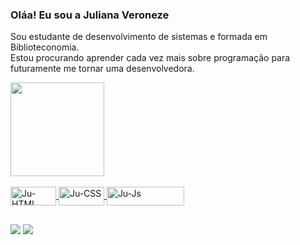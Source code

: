 ### Oláa! Eu sou a Juliana Veroneze

Sou estudante de desenvolvimento de sistemas e formada em Biblioteconomia. <br>
Estou procurando aprender cada vez mais sobre programação para futuramente me tornar uma desenvolvedora.

 <div>
 <a href="https://github.com/juveroneze">
  
 <img height="150em" src="https://github-readme-stats.vercel.app/api/top-langs/?username=juveroneze&layout=compact&langs_count=7&theme=dark"/>
 </div>
 
 <div style="display: inline_block"><br>
  <img align="center" alt="Ju-HTML" height="30" width="73" src="https://img.shields.io/badge/HTML-239120?style=for-the-badge&logo=html5&logoColor=white">
  <img align="center" alt="Ju-CSS" height="30" width="73" src="https://img.shields.io/badge/CSS3-1572B6?style=for-the-badge&logo=css3&logoColor=white">
  <img align="center" alt="Ju-Js" height="30" width="124" src="https://img.shields.io/badge/JavaScript-323330?style=for-the-badge&logo=javascript&logoColor=F7DF1E">
</div>
 
##
 
 <div>
  <a href = "mailto:julianaaveroneze@gmail.com"><img src="https://img.shields.io/badge/Gmail-D14836?style=for-the-badge&logo=gmail&logoColor=white" target="_blank"></a>
  <a href="https://www.linkedin.com/in/juliana-a-veroneze" target="_blank"><img src="https://img.shields.io/badge/-LinkedIn-%230077B5?style=for-the-badge&logo=linkedin&logoColor=white" target="_blank"></a>
 </div>
 
<!--
<img height="180em" src="https://github-readme-stats.vercel.app/api?username=juveroneze&show_icons=true&theme=dark&include_all_commits=true&count_private=true"/>

-->
